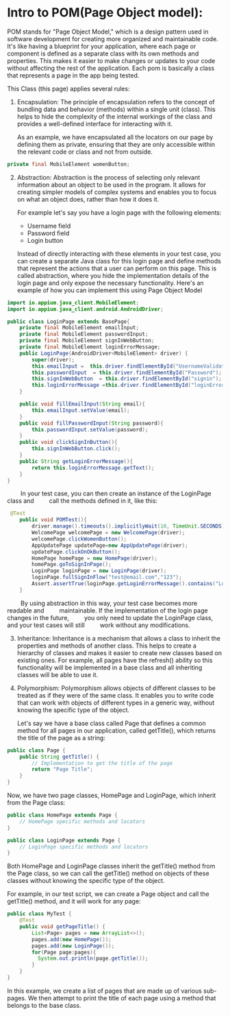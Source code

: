 
# Intro to POM(Page Object model):

POM stands for "Page Object Model," which is a design pattern used in software development for creating more organized and maintainable code. 
It's like having a blueprint for your application, where each page or component is defined as a separate class with its own methods and properties. 
This makes it easier to make changes or updates to your code without affecting the rest of the application.
Each pom is basically a class that represents a page in the app being tested.

This Class (this page) applies several rules:

1. Encapsulation: The principle of encapsulation refers to the concept of bundling data and behavior (methods) within a single unit (class). 
This helps to hide the complexity of the internal workings of the class and provides a well-defined interface for interacting with it.

    As an example, we have encapsulated all the locators on our page by defining them as private, ensuring that they are only accessible within the relevant code or class and not from outside.

```Java
private final MobileElement womenButton;
```
2. Abstraction: Abstraction is the process of selecting only relevant information about an object to be used in the program. 
It allows for creating simpler models of complex systems and enables you to focus on what an object does, rather than how it does it.

    For example let's say you have a login page with the following elements:
    - Username field
    - Password field
    - Login button

    Instead of directly interacting with these elements in your test case, you can create a separate Java class for this login page and define methods that represent the actions that a user can perform on this page. 
    This is called abstraction, where you hide the implementation details of the login page and only expose the necessary functionality.
    Here's an example of how you can implement this using Page Object Model

```Java
import io.appium.java_client.MobileElement;
import io.appium.java_client.android.AndroidDriver;

public class LoginPage extends BasePage{
    private final MobileElement emailInput;
    private final MobileElement passwordInput;
    private final MobileElement signInWebButton;
    private final MobileElement loginErrorMessage;
    public LoginPage(AndroidDriver<MobileElement> driver) {
        super(driver);
        this.emailInput =  this.driver.findElementById("UsernameValidator");
        this.passwordInput  = this.driver.findElementById("Password");
        this.signInWebButton  = this.driver.findElementById("signin");
        this.loginErrorMessage =this.driver.findElementById("loginErrorMessage");
    }

    public void fillEmailInput(String email){
        this.emailInput.setValue(email);
    }
    public void fillPasswordInput(String password){
        this.passwordInput.setValue(password);
    }
    public void clickSignInButton(){
        this.signInWebButton.click();
    }
    public String getLoginErrorMessage(){
        return this.loginErrorMessage.getText();
    }
}
```

&nbsp;&nbsp;&nbsp;&nbsp;&nbsp;&nbsp;&nbsp;&nbsp;In your test case, you can then create an instance of the LoginPage class and 
&nbsp;&nbsp;&nbsp;&nbsp;&nbsp;&nbsp;&nbsp;&nbsp;call the methods defined in it, like this:

```Java
 @Test
    public void POMTest(){
        driver.manage().timeouts().implicitlyWait(10, TimeUnit.SECONDS);
        WelcomePage welcomePage = new WelcomePage(driver);
        welcomePage.clickWomenButton();
        AppUpdatePage updatePage=new AppUpdatePage(driver);
        updatePage.clickOnOkButton();
        HomePage homePage = new HomePage(driver);
        homePage.goToSignInPage();
        LoginPage loginPage = new LoginPage(driver);
        loginPage.fullSignInFlow("test@email.com","123");
        Assert.assertTrue(loginPage.getLoginErrorMessage().contains("Looks like either your email"));
    }
```
&nbsp;&nbsp;&nbsp;&nbsp;&nbsp;&nbsp;&nbsp;&nbsp;By using abstraction in this way, your test case becomes more readable and 
&nbsp;&nbsp;&nbsp;&nbsp;&nbsp;&nbsp;&nbsp;&nbsp;maintainable. If the implementation of the login page changes in the future, 
&nbsp;&nbsp;&nbsp;&nbsp;&nbsp;&nbsp;&nbsp;&nbsp;you only need to update the LoginPage class, and your test cases will still 
&nbsp;&nbsp;&nbsp;&nbsp;&nbsp;&nbsp;&nbsp;&nbsp;work without any modifications.

3. Inheritance: Inheritance is a mechanism that allows a class to inherit the properties and methods of another class. 
This helps to create a hierarchy of classes and makes it easier to create new classes based on existing ones.
For example, all pages have the refresh() ability so this functionality will be implemented in a base class and all inheriting classes will be able to use it.

4. Polymorphism: Polymorphism allows objects of different classes to be treated as if they were of the same class. It enables you to write code that can work with objects of different types in a generic way, without knowing the specific type of the object.

    Let's say we have a base class called Page that defines a common method for all pages in our application, called getTitle(), which returns the title of the page as a string:

```Java
public class Page {
    public String getTitle() {
        // Implementation to get the title of the page
        return "Page Title";
    }
}
```

Now, we have two page classes, HomePage and LoginPage, which inherit from the Page class:

```Java
public class HomePage extends Page {
    // HomePage specific methods and locators
}

public class LoginPage extends Page {
    // LoginPage specific methods and locators
}
```

Both HomePage and LoginPage classes inherit the getTitle() method from the Page class, so we can call the getTitle() method on objects of these classes without knowing the specific type of the object.

For example, in our test script, we can create a Page object and call the getTitle() method, and it will work for any page:

```Java
public class MyTest {
    @Test
    public void getPageTitle() {
        List<Page> pages = new ArrayList<>();
        pages.add(new HomePage());
        pages.add(new LoginPage());
        for(Page page:pages){
          System.out.println(page.getTitle());
        }
    }
}
```

In this example, we create a list of pages that are made up of various sub-pages. We then attempt to print the title of each page using a method that belongs to the base class.